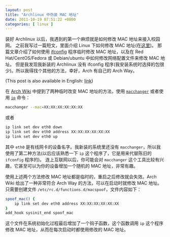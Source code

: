 ```yaml
--- 
layout: post
title: "Archlinux 中伪装 MAC 地址"
date: 2011-10-19 07:51:22 +0800
categories: [ linux ]
---
```


装好 Archlinux 以后，我遇到的第一个麻烦就是如何修改 MAC 地址来接入校园网。
之前我写过一篇短文，里面介绍 Linux 下如何修改 MAC 地址(在[这里][linux-mac])。
那篇文章介绍了如何使用 [ifconfig][ifconfig] 程序临时修改 MAC 地址，以及在 Red Hat/CentOS/Fedora 或 Debian/ubuntu 中如何修改网络配置文件来修改 MAC 地址。
但是我发现我新装的 Archlinux 没有 ifconfig 程序(我安装系统时选择的包很少)。所以我得找个其他的方法，幸好，Arch 有自己的 Arch Way。

<!-- more -->

(This post is also available in English: [link][english])

在 [Arch Wiki][archwiki] 中提到了两种临时改变 MAC 地址的方法，使用 [`macchanger`][macchanger] 或者使用 [`ip`][ip] 命令：

``` bash
macchanger --mac=XX:XX:XX:XX:XX:XX
```

或者

``` bash
ip link set dev eth0 down
ip link set dev eth0 address XX:XX:XX:XX:XX:XX
ip link set dev eth0 up
```

其中 `eth0` 是有线网卡的设备名字。我新装的系统里还没有 `macchanger`，所以我使用了第二种方法(以后应该熟悉一下 `ip` 这个程序了，它是用来代替陈旧的 `ifconfig` 程序的)。
连上互联网以后，你可能会对 `macchanger` 这个工具比较有兴趣，它甚至可以为你的设备增加一个随机的 MAC 地址，非常有趣。

使用上述两个方法修改 MAC 地址都是临时的，重启之后修改就会失效。Arch Wiki 给出了一种非常符合 Arch Way 的方法，可以在启动时就修改 MAC 地址。
只需要创建文件 `/etc/rc.d/functions.d/macspoof`，文件内容如下：

``` bash
spoof_mac() {
    ip link set dev eth0 address XX:XX:XX:XX:XX:XX
}
add_hook sysinit_end spoof_mac
```

这个文件在系统初始化过程最后增加了一个钩子函数，这个函数调用 `ip` 这个程序修改 MAC 地址，从而在每次启动时都使用修改的 MAC 地址。

[linux-mac]:        /linux/2011/07/16/how-to-change-mac-address-in-linux/
[ifconfig]:         http://en.wikipedia.org/wiki/Ifconfig
[english]:          /linux/2011/10/19/spoofing-mac-address-in-archlinux/
[archwiki]:         https://wiki.archlinux.org/index.php/MAC_Address_Spoofing
[macchanger]:       http://www.alobbs.com/macchanger
[ip]:               http://linux.die.net/man/8/ip
